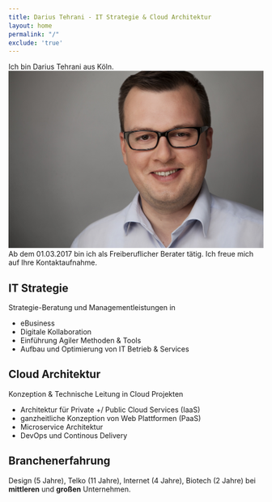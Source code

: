 ```yaml
---
title: Darius Tehrani - IT Strategie & Cloud Architektur
layout: home
permalink: "/"
exclude: 'true'
---
```


Ich bin Darius Tehrani aus Köln. ![profile-pic](/assets/dt-image.jpg)
Ab dem 01.03.2017 bin ich als Freiberuflicher Berater tätig.
Ich freue mich auf Ihre Kontaktaufnahme.
 
## IT Strategie
Strategie-Beratung  und Managementleistungen in
* eBusiness
* Digitale Kollaboration
* Einführung Agiler Methoden & Tools
* Aufbau und Optimierung von IT Betrieb &  Services

## Cloud Architektur
Konzeption & Technische Leitung in Cloud Projekten
* Architektur für Private +/ Public Cloud Services (IaaS)
* ganzheitliche Konzeption von Web Plattformen (PaaS)
* Microservice Architektur
* DevOps und Continous Delivery


## Branchenerfahrung
Design (5 Jahre), Telko (11 Jahre), Internet (4 Jahre), Biotech  (2 Jahre) bei **mittleren** und **großen** Unternehmen.